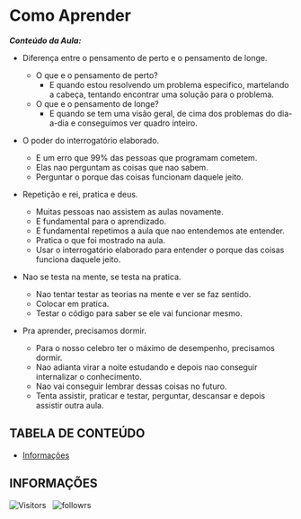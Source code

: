 <!-- TITLE -->
# Como Aprender

***Conteúdo da Aula:***

* Diferença entre o pensamento de perto e o pensamento de longe.
  * O que e o pensamento de perto?
    * E quando estou resolvendo um problema especifico, martelando a cabeça, tentando encontrar uma solução para o problema.
  * O que e o pensamento de longe?
    * E quando se tem uma visão geral, de cima dos problemas do dia-a-dia e conseguimos ver quadro inteiro.
 &nbsp;
 
* O poder do interrogatório elaborado.
  * E um erro que 99% das pessoas que programam cometem.
  * Elas nao perguntam as coisas que nao sabem.
  * Perguntar o porque das coisas funcionam daquele jeito.
&nbsp;
* Repetição e rei, pratica e deus.
  * Muitas pessoas nao assistem as aulas novamente.
  * E fundamental para o aprendizado.
  * E fundamental repetimos a aula que nao entendemos ate entender.
  * Pratica o que foi mostrado na aula.
  * Usar o interrogatório elaborado para entender o porque das coisas funciona daquele jeito.
&nbsp;
* Nao se testa na mente, se testa na pratica.
  * Nao tentar testar as teorias na mente e ver se faz sentido.
  * Colocar em pratica.
  * Testar o código para saber se ele vai funcionar mesmo.
&nbsp;
* Pra aprender, precisamos dormir.
  * Para o nosso celebro ter o máximo de desempenho, precisamos dormir.
  * Nao adianta virar a noite estudando e depois nao conseguir internalizar o conhecimento.
  * Nao vai conseguir lembrar dessas coisas no futuro.
  * Tenta assistir, praticar e testar, perguntar, descansar e depois assistir outra aula.

<!-- TABLE OF CONTENTS -->
## TABELA DE CONTEÚDO

<!-- * [Vista por cima](#vista-por-cima) -->
<!--  * [Foto da tela](#foto-da-tela) -->
<!--  * [Links](#links) -->
<!-- * [Meu processo](#meu-processo) -->
<!--  * [Contraído com](#construido-com) -->
<!--  * [O que aprendi](#o-que-aprendi) -->
<!--  * [Desenvolvimento contínuo](#desenvolvimento-contínuo) -->
<!--  * [Recuso úteis](#recursos-úteis) -->
<!-- * [Autor](#autor) -->
<!-- * [Agradecimentos](#agradecimentos) -->
* [Informações](#informações)

<!-- OVERVIEW -->
<!-- ## VISTA POR CIMA -->

<!-- SCREENSHOT -->
<!-- ### FOTO DA TELA -->

<!-- LINKS -->
<!-- ### LINKS -->

<!-- MY PROCESS -->
<!-- ## MEU PROCESSO -->

<!-- BUILT WITH -->
<!-- ### CONSTRUÍDO COM -->

<!-- WHAT I LEARNED -->
<!-- ### O QUE APRENDI -->

<!-- CONTINUED DEVELOPMENT -->
<!-- ### DESENVOLVIMENTO CONTÍNUO -->

<!-- USEFUL RESOURCES -->
<!-- ### RECURSOS ÚTEIS -->

<!-- AUTHOR -->
<!-- ## AUTOR -->

<!-- ACKNOWLEDGMENTS -->
<!-- ## AGRADECIMENTOS -->

<!-- INFORMATION -->
## INFORMAÇÕES

![Visitors](https://api.visitorbadge.io/api/visitors?path=Devsgeeknerd%2Fcom-apr-wp-zp&label=VISITANTES&labelColor=%23f9e64f&countColor=%23008000&style=plastic "Total de Visitas")
&nbsp;
![followrs](https://img.shields.io/github/followers/Devsgeeknerd?style=plastic&label=SEGUIDORES&labelColor=f9e64f "Total de Seguidores")
&nbsp;
<!-- ![watchers](https://img.shields.io/github/watchers/Devsgeeknerd/?style=plastic&label=OBSERVADORES&labelColor=f9e64f "Total de Observadores") -->
&nbsp;
<!-- ![stars](https://img.shields.io/github/stars/Devsgeeknerd/?style=plastic&label=ESTRELAS&labelColor=f9e64f "Total de Estrelas Recebidas") -->
&nbsp;
<!-- ![forks](https://img.shields.io/github/forks/Devsgeeknerd/?style=plastic&label=BIFURCAÇÕES&labelColor=f9e64f "Total de Bifurcações") -->
&nbsp;
<!-- ![repo size](https://img.shields.io/github/repo-size/Devsgeeknerd/?style=plastic&label=TAMANHO&labelColor=f9e64f "Tamanho do Repositório") -->
&nbsp;
<!-- ![license](https://img.shields.io/github/license/Devsgeeknerd/?style=plastic&label=LICENÇA&labelColor=f9e64f "Licença do Repositório") -->
